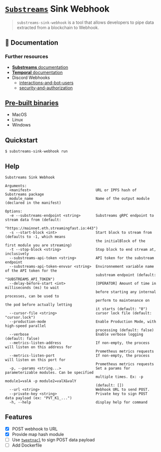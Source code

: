 # [`Substreams`](https://substreams.streamingfast.io/) Sink Webhook

> `substreams-sink-webhook` is a tool that allows developers to pipe data extracted from a blockchain to Webhook.

## 📖 Documentation

### Further resources

- [**Substreams** documentation](https://substreams.streamingfast.io/)
- [**Temporal** documentation](https://docs.temporal.io/)
- Discord Webhooks
  - [interactions-and-bot-users](https://discord.com/developers/docs/interactions/receiving-and-responding#interactions-and-bot-users)
  - [security-and-authorization](https://discord.com/developers/docs/interactions/receiving-and-responding#security-and-authorization)

## [Pre-built binaries](https://github.com/pinax-network/substreams-sink-webhook/releases)
- MacOS
- Linux
- Windows

## Quickstart

```
$ substreams-sink-webhook run
```

## Help

```
Substreams Sink Webhook

Arguments:
  <manifest>                              URL or IPFS hash of Substreams package
  module_name                             Name of the output module (declared in the manifest)

Options:
  -e --substreams-endpoint <string>       Substreams gRPC endpoint to stream data from (default:
                                          "https://mainnet.eth.streamingfast.io:443")
  -s --start-block <int>                  Start block to stream from (defaults to -1, which means
                                          the initialBlock of the first module you are streaming)
  -t --stop-block <string>                Stop block to end stream at, inclusively
  --substreams-api-token <string>         API token for the substream endpoint
  --substreams-api-token-envvar <string>  Environnement variable name of the API token for the
                                          substream endpoint (default: "SUBSTREAMS_API_TOKEN")
  --delay-before-start <int>              [OPERATOR] Amount of time in milliseconds (ms) to wait
                                          before starting any internal processes, can be used to
                                          perform to maintenance on the pod before actually letting
                                          it starts (default: "0")
  --cursor-file <string>                  cursor lock file (default: "cursor.lock")
  --production-mode                       Enable Production Mode, with high-speed parallel
                                          processing (default: false)
  --verbose                               Enable verbose logging (default: false)
  --metrics-listen-address                If non-empty, the process will listen on this address for
                                          Prometheus metrics requests
  --metrics-listen-port                   If non-empty, the process will listen on this port for
                                          Prometheus metrics requests
  -p, --params <string...>                Set a params for parameterizable modules. Can be specified
                                          multiple times. Ex: -p module1=valA -p module2=valX&valY
                                          (default: [])
  --url <string>                          Webhook URL to send POST.
  --private-key <string>                  Private key to sign POST data payload (ex: "PVT_K1_...")
  -h, --help                              display help for command
```

## Features

- [x] POST webhook to URL
- [x] Provide map hash module
- [ ] Use [`tweetnacl`](https://github.com/dchest/tweetnacl-js) to sign POST data payload
- [ ] Add Dockerfile